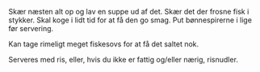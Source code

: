 Skær næsten alt op og lav en suppe ud af det.
Skær det der frosne fisk i stykker.
Skal koge i lidt tid for at få den go smag.
Put bønnespirerne i lige før servering.

Kan tage rimeligt meget fiskesovs for at få det saltet nok.

Serveres med ris, eller, hvis du ikke er fattig og/eller nærig, risnudler.
